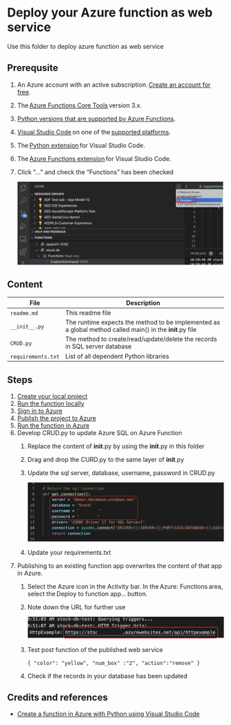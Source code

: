 # Deploy your Azure function as web service
Use this folder to deploy azure function as web service

## Prerequsite
1. An Azure account with an active subscription. [Create an account for free](https://azure.microsoft.com/en-us/free/?ref=microsoft.com&utm_source=microsoft.com&utm_medium=docs&utm_campaign=visualstudio). 
2. The [Azure Functions Core Tools](https://docs.microsoft.com/en-us/azure/azure-functions/functions-run-local?tabs=v4%2Cmacos%2Ccsharp%2Cportal%2Cbash%2Ckeda#install-the-azure-functions-core-tools) version 3.x. 
3. [Python versions that are supported by Azure Functions](https://docs.microsoft.com/en-us/azure/azure-functions/supported-languages#languages-by-runtime-version). 
4. [Visual Studio Code](https://docs.microsoft.com/en-us/azure/azure-functions/supported-languages#languages-by-runtime-version) on one of the [supported platforms](https://code.visualstudio.com/docs/supporting/requirements#_platforms). 
5. The [Python extension](https://marketplace.visualstudio.com/items?itemName=ms-python.python) for Visual Studio Code. 
6. The [Azure Functions extension](https://marketplace.visualstudio.com/items?itemName=ms-azuretools.vscode-azurefunctions) for Visual Studio Code. 
7. Click "..." and check the “Functions” has been checked 
   
   ![azure-function](../docs/images/azure-function.png)
   

## Content
| File             | Description                                                   |
|-------------------------|---------------------------------------------------------------|
| `readme.md`             | This readme file                                              |
| `__init__.py`    | The runtime expects the method to be implemented as a global method called main() in the __init__.py file |
| `CRUD.py`    | The method to create/read/update/delete the records in SQL server database |
| `requirements.txt`    | List of all dependent Python libraries |

## Steps
1. [Create your local project](https://docs.microsoft.com/en-us/azure/azure-functions/create-first-function-vs-code-python#create-an-azure-functions-project)
2. [Run the function locally](https://docs.microsoft.com/en-us/azure/azure-functions/create-first-function-vs-code-python#run-the-function-locally)
3. [Sign in to Azure](https://docs.microsoft.com/en-us/azure/azure-functions/create-first-function-vs-code-python#sign-in-to-azure)
4. [Publish the project to Azure](https://docs.microsoft.com/en-us/azure/azure-functions/create-first-function-vs-code-python#publish-the-project-to-azure)
5. [Run the function in Azure](https://docs.microsoft.com/en-us/azure/azure-functions/create-first-function-vs-code-python#run-the-function-in-azure)
6. Develop CRUD.py to update Azure SQL on Azure Function
   1. Replace the content of __init__.py by using the __init__.py in this folder
   2. Drag and drop the CURD.py to the same layer of __init__.py
   3. Update the sql server, database, username, password in CRUD.py

      ![CRUD-info](../docs/images/CRUD-info.png)

   4. Update your requirements.txt
7. Publishing to an existing function app overwrites the content of that app in Azure. 
     1.   Select the Azure icon in the Activity bar. In the Azure: Functions area, select the Deploy to function app... button.
     2.   Note down the URL for further use

          ![azure-function-url](../docs/images/azure-function-url.png)

     3.   Test post function of the published web service
            ```
            { "color": "yellow", "num_box" :"2", "action":"remove" } 
            ``` 
     4.   Check if the records in your database has been updated 


## Credits and references
- [Create a function in Azure with Python using Visual Studio Code](https://docs.microsoft.com/en-us/azure/azure-functions/create-first-function-vs-code-python#publish-the-project-to-azure) 

